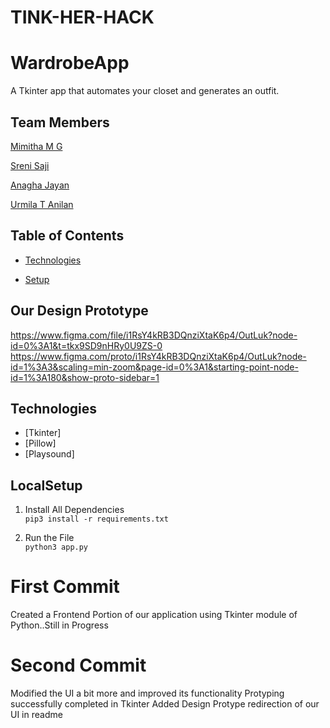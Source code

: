 # TINK-HER-HACK
# WardrobeApp
A Tkinter app that automates your closet and generates an outfit.

## Team Members

[Mimitha M G](https://github.com/Mimithamg)

[Sreni Saji](https://github.com/Sre-n)

[Anagha Jayan](https://github.com/AnaghaJn21)

[Urmila T Anilan](https://github.com/urmila-13)

## Table of Contents

* [Technologies](#Technologies)

* [Setup](#LocalSetup)

## Our Design Prototype

https://www.figma.com/file/i1RsY4kRB3DQnziXtaK6p4/OutLuk?node-id=0%3A1&t=tkx9SD9nHRy0U9ZS-0
https://www.figma.com/proto/i1RsY4kRB3DQnziXtaK6p4/OutLuk?node-id=1%3A3&scaling=min-zoom&page-id=0%3A1&starting-point-node-id=1%3A180&show-proto-sidebar=1

## Technologies
* [Tkinter]
* [Pillow]
* [Playsound]

## LocalSetup
1) Install All Dependencies   
`pip3 install -r requirements.txt`

2) Run the File  
`python3 app.py`   


# First Commit
Created a Frontend Portion of our application using Tkinter module of Python..Still in Progress

# Second Commit
Modified the UI a bit more and improved its functionality
Protyping successfully completed in Tkinter
Added Design Protype redirection of our UI in readme
